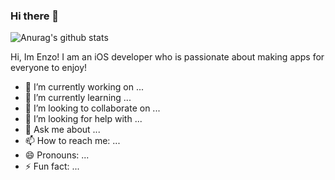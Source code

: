 ### Hi there 👋



![Anurag's github stats](https://github-readme-stats.vercel.app/api?username=ejimenezsoto)



Hi, Im Enzo! I am an iOS developer who is passionate about making apps for everyone to enjoy!

- 🔭 I’m currently working on ...
- 🌱 I’m currently learning ...
- 👯 I’m looking to collaborate on ...
- 🤔 I’m looking for help with ...
- 💬 Ask me about ...
- 📫 How to reach me: ...
- 😄 Pronouns: ...
- ⚡ Fun fact: ...









